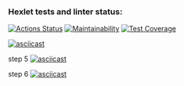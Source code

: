 ### Hexlet tests and linter status:
[![Actions Status](https://github.com/Motlakhov/python-project-50/actions/workflows/hexlet-check.yml/badge.svg)](https://github.com/Motlakhov/python-project-50/actions)
[![Maintainability](https://api.codeclimate.com/v1/badges/7694e0c8cf5fc4cd28c5/maintainability)](https://codeclimate.com/github/Motlakhov/python-project-50/maintainability)
[![Test Coverage](https://api.codeclimate.com/v1/badges/7694e0c8cf5fc4cd28c5/test_coverage)](https://codeclimate.com/github/Motlakhov/python-project-50/test_coverage)

[![asciicast](https://asciinema.org/a/0s0j4OFtmy2EgGbFygqQSYWkd.svg)](https://asciinema.org/a/0s0j4OFtmy2EgGbFygqQSYWkd)

step 5
[![asciicast](https://asciinema.org/a/ROyWfNtMk4ediYCgFLXwCFqXx.svg)](https://asciinema.org/a/ROyWfNtMk4ediYCgFLXwCFqXx)

step 6
[![asciicast](https://asciinema.org/a/pQTjxYh4BnHnJu97hsTxzsO9K.svg)](https://asciinema.org/a/pQTjxYh4BnHnJu97hsTxzsO9K)